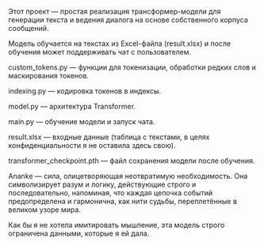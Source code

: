 Этот проект — простая реализация трансформер-модели для генерации текста и ведения диалога на основе собственного корпуса сообщений.

Модель обучается на текстах из Excel-файла (result.xlsx) и после обучения может поддерживать чат с пользователем.

custom_tokens.py — функции для токенизации, обработки редких слов и маскирования токенов.

indexing.py — кодировка токенов в индексы.

model.py — архитектура Transformer.

main.py — обучение модели и запуск чата.

result.xlsx — входные данные (таблица с текстами, в целях конфиденциальности я не оставила здесь свою).

transformer_checkpoint.pth — файл сохранения модели после обучения.

Ananke — сила, олицетворяющая неотвратимую необходимость. Она символизирует разум и логику, действующие строго и последовательно, напоминая, что каждая цепочка событий предопределена и гармонична, как нити судьбы, переплетённые в великом узоре мира.

Как бы я не хотела имитировать мышление, эта модель строго ограничена данными, которые я ей дала.
